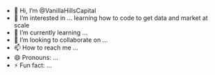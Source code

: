 - 👋 Hi, I’m @VanillaHillsCapital
- 👀 I’m interested in ... learning how to code to get data and market at scale 
- 🌱 I’m currently learning ... 
- 💞️ I’m looking to collaborate on ...
- 📫 How to reach me ...
- 😄 Pronouns: ...
- ⚡ Fun fact: ...

<!---
VanillaHillsCapital/VanillaHillsCapital is a ✨ special ✨ repository because its `README.md` (this file) appears on your GitHub profile.
You can click the Preview link to take a look at your changes.
--->
